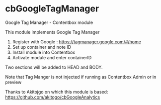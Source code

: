 # cbGoogleTagManager
Google Tag Manager - Contentbox module

This module implements Google Tag Manager

1. Register with Google : https://tagmanager.google.com/#/home
2. Set up container and note ID
3. Install module into Contentbox
4. Activate module and enter containerID

Two sections will be added to HEAD and BODY. 

Note that Tag Manger is not injected if running as Contentbox Admin or in preview

Thanks to Akitojgo on which this module is based: https://github.com/akitogo/cbGoogleAnalytics 
